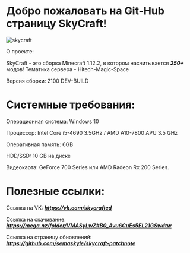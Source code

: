 # Добро пожаловать на Git-Hub страницу SkyCraft!
![skycraft](https://user-images.githubusercontent.com/112784806/213673544-64d86c62-f6aa-4811-87a6-a7c5408591e4.png)

О проекте:

SkyCraft - это сборка Minecraft 1.12.2, в котором насчитывается ***250+*** модов! 
Тематика сервера - Hitech-Magic-Space

Версия сборки: 2100 DEV-BUILD

# Системные требования:

Операционная система: Windows 10

Процессор: Intel Core i5-4690 3.5GHz / AMD A10-7800 APU 3.5 GHz

Оперативная память: 6GB

HDD/SSD: 10 GB на диске

Видеокарта: GeForce 700 Series или AMD Radeon Rx 200 Series.


# Полезные ссылки:

Ссылка на VK: ***https://vk.com/skycrafted***

Ссылка на скачивание: ***https://mega.nz/folder/VMASyLwZ#B0_Avu6CuEs5EL21GSwdtw***

Ссылка на страницу обновлений: ***https://github.com/semaskyle/skycraft-patchnote***
